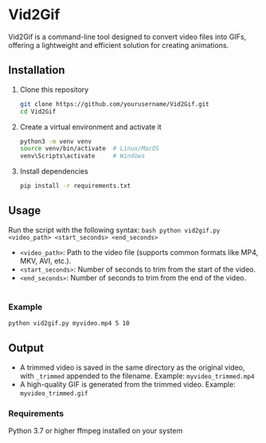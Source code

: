 # Vid2Gif

Vid2Gif is a command-line tool designed to convert video files into GIFs, offering a lightweight and efficient solution for creating animations.

## Installation

1. Clone this repository
   ```bash
   git clone https://github.com/yourusername/Vid2Gif.git
   cd Vid2Gif
    ```
2. Create a virtual environment and activate it
    ```bash
    python3 -m venv venv
    source venv/bin/activate  # Linux/MacOS
    venv\Scripts\activate     # Windows
    ```
3. Install dependencies
    ```bash
    pip install -r requirements.txt
    ```

## Usage
Run the script with the following syntax:
    ```bash
    python vid2gif.py <video_path> <start_seconds> <end_seconds>
    ```
- `<video_path>`: Path to the video file (supports common formats like MP4, MKV, AVI, etc.).
- `<start_seconds>`: Number of seconds to trim from the start of the video.
- `<end_seconds>`: Number of seconds to trim from the end of the video.
<br><br>

### Example
```bash
python vid2gif.py myvideo.mp4 5 10
```

## Output
- A trimmed video is saved in the same directory as the original video, with `_trimmed` appended to the filename. Example: `myvideo_trimmed.mp4`
- A high-quality GIF is generated from the trimmed video. Example: `myvideo_trimmed.gif`

### Requirements
Python 3.7 or higher
ffmpeg installed on your system
